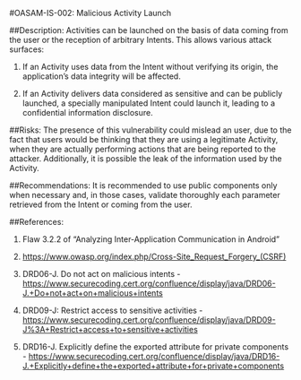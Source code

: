 
#OASAM-IS-002: Malicious Activity Launch

##Description:
Activities can be launched on the basis of data coming from the user or the reception of arbitrary Intents. This allows various attack surfaces:

1. If an Activity uses data from the Intent without verifying its origin, the application’s data integrity will be affected.

2. If an Activity delivers data considered as sensitive and can be publicly launched, a specially manipulated Intent could launch it, leading to a confidential information disclosure.

##Risks:
The presence of this vulnerability could mislead an user, due to the fact that users would be thinking that they are using a legitimate Activity, when they are actually performing actions that are being reported to the attacker. Additionally, it is possible the leak of the information used by the Activity.

##Recommendations:
It is recommended to use public components only when necessary and, in those cases, validate thoroughly each parameter retrieved from the Intent or coming from the user.

##References:
1. Flaw 3.2.2 of “Analyzing Inter-Application Communication in Android”

2. https://www.owasp.org/index.php/Cross-Site_Request_Forgery_(CSRF)

3. DRD06-J. Do not act on malicious intents - https://www.securecoding.cert.org/confluence/display/java/DRD06-J.+Do+not+act+on+malicious+intents

5. DRD09-J: Restrict access to sensitive activities - https://www.securecoding.cert.org/confluence/display/java/DRD09-J%3A+Restrict+access+to+sensitive+activities

6. DRD16-J. Explicitly define the exported attribute for private components - https://www.securecoding.cert.org/confluence/display/java/DRD16-J.+Explicitly+define+the+exported+attribute+for+private+components
